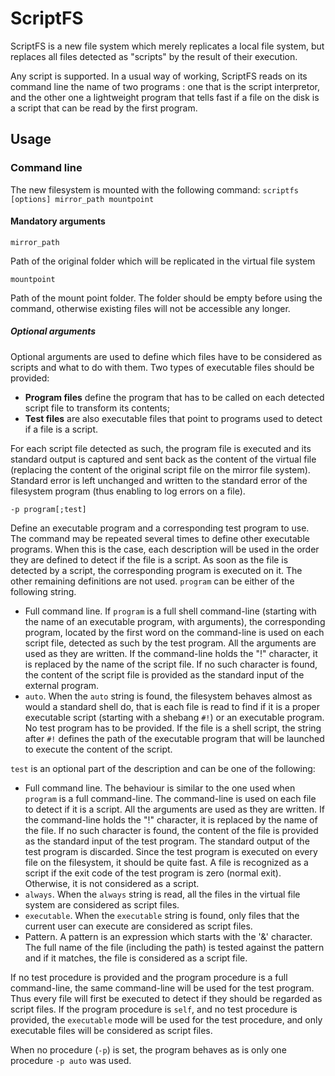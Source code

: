 # ScriptFS

ScriptFS is a new file system which merely replicates a local file system, but replaces all files detected as "scripts" by the result of their execution.

Any script is supported. In a usual way of working, ScriptFS reads on its command line the name of two programs : one that is the script interpretor, and the other one a lightweight program that tells fast if a file on the disk is a script that can be read by the first program.

## Usage
### Command line

The new filesystem is mounted with the following command: `scriptfs [options] mirror_path mountpoint`

#### Mandatory arguments

`mirror_path`

Path of the original folder which will be replicated in the virtual file system

`mountpoint`

Path of the mount point folder. The folder should be empty before using the command, otherwise existing files will not be accessible any longer.

##### Optional arguments

Optional arguments are used to define which files have to be considered as scripts and what to do with them. Two types of executable files should be provided:

*   **Program files** define the program that has to be called on each detected script file to transform its contents;
*   **Test files** are also executable files that point to programs used to detect if a file is a script.

For each script file detected as such, the program file is executed and its standard output is captured and sent back as the content of the virtual file (replacing the content of the original script file on the mirror file system). Standard error is left unchanged and written to the standard error of the filesystem program (thus enabling to log errors on a file).

`-p program[;test]`

Define an executable program and a corresponding test program to use. The command may be repeated several times to define other executable programs. When this is the case, each description will be used in the order they are defined to detect if the file is a script. As soon as the file is detected by a script, the corresponding program is executed on it. The other remaining definitions are not used. `program` can be either of the following string.

*   Full command line. If `program` is a full shell command-line (starting with the name of an executable program, with arguments), the corresponding program, located by the first word on the command-line is used on each script file, detected as such by the test program. All the arguments are used as they are written. If the command-line holds the "!" character, it is replaced by the name of the script file. If no such character is found, the content of the script file is provided as the standard input of the external program.
*   `auto`. When the `auto` string is found, the filesystem behaves almost as would a standard shell do, that is each file is read to find if it is a proper executable script (starting with a shebang `#!`) or an executable program. No test program has to be provided. If the file is a shell script, the string after `#!` defines the path of the executable program that will be launched to execute the content of the script.

`test` is an optional part of the description and can be one of the following:

*   Full command line. The behaviour is similar to the one used when `program` is a full command-line. The command-line is used on each file to detect if it is a script. All the arguments are used as they are written. If the command-line holds the "!" character, it is replaced by the name of the file. If no such character is found, the content of the file is provided as the standard input of the test program. The standard output of the test program is discarded. Since the test program is executed on every file on the filesystem, it should be quite fast. A file is recognized as a script if the exit code of the test program is zero (normal exit). Otherwise, it is not considered as a script.
*   `always`. When the `always` string is read, all the files in the virtual file system are considered as script files.
*   `executable`. When the `executable` string is found, only files that the current user can execute are considered as script files.
*   Pattern. A pattern is an expression which starts with the '&' character. The full name of the file (including the path) is tested against the pattern and if it matches, the file is considered as a script file.

If no test procedure is provided and the program procedure is a full command-line, the same command-line will be used for the test program. Thus every file will first be executed to detect if they should be regarded as script files. If the program procedure is `self`, and no test procedure is provided, the `executable` mode will be used for the test procedure, and only executable files will be considered as script files.

When no procedure (`-p`) is set, the program behaves as is only one procedure `-p auto` was used.